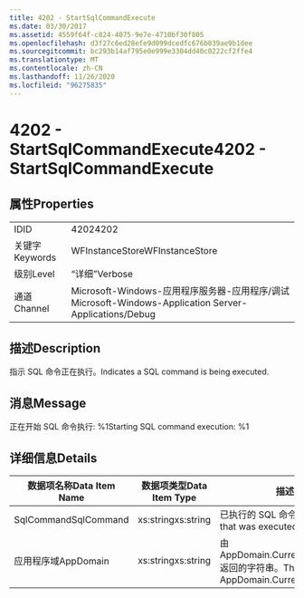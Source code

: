 ```yaml
---
title: 4202 - StartSqlCommandExecute
ms.date: 03/30/2017
ms.assetid: 4559f64f-c824-4075-9e7e-4710bf30f805
ms.openlocfilehash: d3f27c6ed28efe9d099dcedfc676b839ae9b1dee
ms.sourcegitcommit: bc293b14af795e0e999e3304dd40c0222cf2ffe4
ms.translationtype: MT
ms.contentlocale: zh-CN
ms.lasthandoff: 11/26/2020
ms.locfileid: "96275835"
---
```

# <a name="4202---startsqlcommandexecute"></a><span data-ttu-id="753b3-102">4202 - StartSqlCommandExecute</span><span class="sxs-lookup"><span data-stu-id="753b3-102">4202 - StartSqlCommandExecute</span></span>

## <a name="properties"></a><span data-ttu-id="753b3-103">属性</span><span class="sxs-lookup"><span data-stu-id="753b3-103">Properties</span></span>  
  
|||  
|-|-|  
|<span data-ttu-id="753b3-104">ID</span><span class="sxs-lookup"><span data-stu-id="753b3-104">ID</span></span>|<span data-ttu-id="753b3-105">4202</span><span class="sxs-lookup"><span data-stu-id="753b3-105">4202</span></span>|  
|<span data-ttu-id="753b3-106">关键字</span><span class="sxs-lookup"><span data-stu-id="753b3-106">Keywords</span></span>|<span data-ttu-id="753b3-107">WFInstanceStore</span><span class="sxs-lookup"><span data-stu-id="753b3-107">WFInstanceStore</span></span>|  
|<span data-ttu-id="753b3-108">级别</span><span class="sxs-lookup"><span data-stu-id="753b3-108">Level</span></span>|<span data-ttu-id="753b3-109">“详细”</span><span class="sxs-lookup"><span data-stu-id="753b3-109">Verbose</span></span>|  
|<span data-ttu-id="753b3-110">通道</span><span class="sxs-lookup"><span data-stu-id="753b3-110">Channel</span></span>|<span data-ttu-id="753b3-111">Microsoft-Windows-应用程序服务器-应用程序/调试</span><span class="sxs-lookup"><span data-stu-id="753b3-111">Microsoft-Windows-Application Server-Applications/Debug</span></span>|  
  
## <a name="description"></a><span data-ttu-id="753b3-112">描述</span><span class="sxs-lookup"><span data-stu-id="753b3-112">Description</span></span>  

 <span data-ttu-id="753b3-113">指示 SQL 命令正在执行。</span><span class="sxs-lookup"><span data-stu-id="753b3-113">Indicates a SQL command is being executed.</span></span>  
  
## <a name="message"></a><span data-ttu-id="753b3-114">消息</span><span class="sxs-lookup"><span data-stu-id="753b3-114">Message</span></span>  

 <span data-ttu-id="753b3-115">正在开始 SQL 命令执行: %1</span><span class="sxs-lookup"><span data-stu-id="753b3-115">Starting SQL command execution: %1</span></span>  
  
## <a name="details"></a><span data-ttu-id="753b3-116">详细信息</span><span class="sxs-lookup"><span data-stu-id="753b3-116">Details</span></span>  
  
|<span data-ttu-id="753b3-117">数据项名称</span><span class="sxs-lookup"><span data-stu-id="753b3-117">Data Item Name</span></span>|<span data-ttu-id="753b3-118">数据项类型</span><span class="sxs-lookup"><span data-stu-id="753b3-118">Data Item Type</span></span>|<span data-ttu-id="753b3-119">描述</span><span class="sxs-lookup"><span data-stu-id="753b3-119">Description</span></span>|  
|--------------------|--------------------|-----------------|  
|<span data-ttu-id="753b3-120">SqlCommand</span><span class="sxs-lookup"><span data-stu-id="753b3-120">SqlCommand</span></span>|<span data-ttu-id="753b3-121">xs:string</span><span class="sxs-lookup"><span data-stu-id="753b3-121">xs:string</span></span>|<span data-ttu-id="753b3-122">已执行的 SQL 命令。</span><span class="sxs-lookup"><span data-stu-id="753b3-122">The SQL command that was executed.</span></span>|  
|<span data-ttu-id="753b3-123">应用程序域</span><span class="sxs-lookup"><span data-stu-id="753b3-123">AppDomain</span></span>|<span data-ttu-id="753b3-124">xs:string</span><span class="sxs-lookup"><span data-stu-id="753b3-124">xs:string</span></span>|<span data-ttu-id="753b3-125">由 AppDomain.CurrentDomain.FriendlyName 返回的字符串。</span><span class="sxs-lookup"><span data-stu-id="753b3-125">The string returned by AppDomain.CurrentDomain.FriendlyName.</span></span>|
